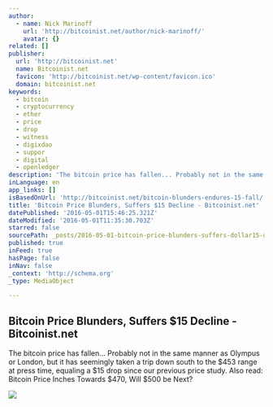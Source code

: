 ```yaml
---
author:
  - name: Nick Marinoff
    url: 'http://bitcoinist.net/author/nick-marinoff/'
    avatar: {}
related: []
publisher:
  url: 'http://bitcoinist.net'
  name: Bitcoinist.net
  favicon: 'http://bitcoinist.net/wp-content/favicon.ico'
  domain: bitcoinist.net
keywords:
  - bitcoin
  - cryptocurrency
  - ether
  - price
  - drop
  - witness
  - digixdao
  - suppor
  - digital
  - openledger
description: 'The bitcoin price has fallen... Probably not in the same manner as Olympus or London, but it has seemingly taken a trip down south to the $453 range at press time, equaling a $15 drop since our previous price study. Also read: Bitcoin Price Inches Towards $470, Will $500 be Next?'
inLanguage: en
app_links: []
isBasedOnUrl: 'http://bitcoinist.net/bitcoin-blunders-endures-15-fall/'
title: 'Bitcoin Price Blunders, Suffers $15 Decline - Bitcoinist.net'
datePublished: '2016-05-01T15:46:25.321Z'
dateModified: '2016-05-01T11:35:30.703Z'
starred: false
sourcePath: _posts/2016-05-01-bitcoin-price-blunders-suffers-dollar15-decline-bitcoinistnet.md
published: true
inFeed: true
hasPage: false
inNav: false
_context: 'http://schema.org'
_type: MediaObject

---
```

<article style=""><h1>Bitcoin Price Blunders, Suffers $15 Decline - Bitcoinist.net</h1><p>The bitcoin price has fallen... Probably not in the same manner as Olympus or London, but it has seemingly taken a trip down south to the $453 range at press time, equaling a $15 drop since our previous price study. Also read: Bitcoin Price Inches Towards $470, Will $500 be Next?</p><img src="http://bitcoinist.net/wp-content/uploads/2016/04/Financial-markets.jpg" /></article>